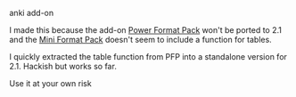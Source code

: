 anki add-on

I made this because the add-on [Power Format Pack](https://ankiweb.net/shared/info/162313389) won't be ported to 2.1 and the [Mini Format Pack](https://ankiweb.net/shared/info/295889520) doesn't seem to include a function for tables.

I quickly extracted the table function from PFP into a standalone version for 2.1. Hackish but works so far. 

Use it at your own risk
